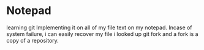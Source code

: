 # Notepad
learning git
Implementing it on all of my file text on my notepad. Incase of system failure, i can easily recover my file i looked up git fork and a fork is a copy of a repository.

